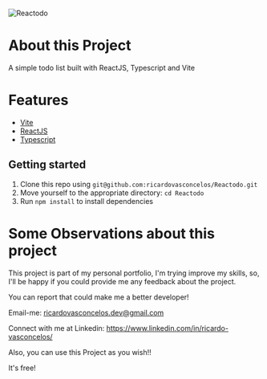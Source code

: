 
</br>
<img src="https://user-images.githubusercontent.com/61828136/180624600-49d95105-cb65-405a-954c-4481beb421e7.png" title="Reactodo" />
</br>


# About this Project
A simple todo list built with ReactJS, Typescript and Vite

# Features
- <a href="https://vitejs.dev/">Vite</a>
- <a href="https://pt-br.reactjs.org/">ReactJS</a>
- <a href="https://www.typescriptlang.org/">Typescript</a>

## Getting started

1. Clone this repo using `git@github.com:ricardovasconcelos/Reactodo.git`
2. Move yourself to the appropriate directory: `cd Reactodo`<br />
3. Run `npm install` to install dependencies<br />

# Some Observations about this project
This project is part of my personal portfolio, I'm trying improve my skills, so, I'll be happy if you could provide me any feedback about the project.

You can report that could make me a better developer!

Email-me: ricardovasconcelos.dev@gmail.com

Connect with me at Linkedin: https://www.linkedin.com/in/ricardo-vasconcelos/

Also, you can use this Project as you wish!!

It's free!

